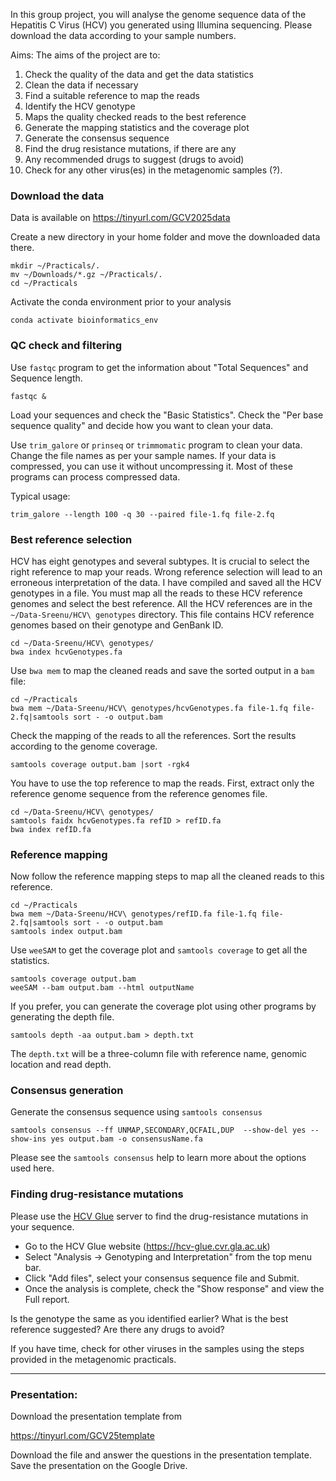 In this group project, you will analyse the genome sequence data of the Hepatitis C Virus (HCV) you generated using Illumina sequencing. Please download the data according to your sample numbers. 


Aims: The aims of the project are to:
1) Check the quality of the data and get the data statistics
2) Clean the data if necessary
3) Find a suitable reference to map the reads
4) Identify the HCV genotype
5) Maps the quality checked reads to the best reference
6) Generate the mapping statistics and the coverage plot
7) Generate the consensus sequence
8) Find the drug resistance mutations, if there are any
9) Any recommended drugs to suggest (drugs to avoid)
10) Check for any other virus(es) in the metagenomic samples (?).

### Download the data

Data is available on 
https://tinyurl.com/GCV2025data

Create a new directory in your home folder and move the downloaded data there. 
```
mkdir ~/Practicals/.
mv ~/Downloads/*.gz ~/Practicals/.
cd ~/Practicals
```


Activate the conda environment prior to your analysis
```
conda activate bioinformatics_env
```

### QC check and filtering
Use `fastqc` program to get the information about "Total Sequences" and Sequence length.

```
fastqc & 
```

Load your sequences and check the "Basic Statistics". Check the "Per base sequence quality" and decide how you want to clean your data.

Use `trim_galore` or `prinseq` or `trimmomatic` program to clean your data. Change the file names as per your sample names. If your data is compressed, you can use it without uncompressing it. Most of these programs can process compressed data. 

Typical usage:
```
trim_galore --length 100 -q 30 --paired file-1.fq file-2.fq
```


### Best reference selection
HCV has eight genotypes and several subtypes. It is crucial to select the right reference to map your reads. Wrong reference selection will lead to an erroneous interpretation of the data. I have compiled and saved all the HCV genotypes in a file. You must map all the reads to these HCV reference genomes and select the best reference. All the HCV references are in the `~/Data-Sreenu/HCV\ genotypes` directory. This file contains HCV reference genomes based on their genotype and GenBank ID.

```
cd ~/Data-Sreenu/HCV\ genotypes/
bwa index hcvGenotypes.fa
```

Use `bwa mem` to map the cleaned reads and save the sorted output in a `bam` file:
```
cd ~/Practicals
bwa mem ~/Data-Sreenu/HCV\ genotypes/hcvGenotypes.fa file-1.fq file-2.fq|samtools sort - -o output.bam
```

Check the mapping of the reads to all the references. Sort the results according to the genome coverage.
```
samtools coverage output.bam |sort -rgk4
```


You have to use the top reference to map the reads. First, extract only the reference genome sequence from the reference genomes file.

```
cd ~/Data-Sreenu/HCV\ genotypes/
samtools faidx hcvGenotypes.fa refID > refID.fa
bwa index refID.fa
```

### Reference mapping

Now follow the reference mapping steps to map all the cleaned reads to this reference.
```
cd ~/Practicals
bwa mem ~/Data-Sreenu/HCV\ genotypes/refID.fa file-1.fq file-2.fq|samtools sort - -o output.bam
samtools index output.bam
```

Use `weeSAM` to get the coverage plot and `samtools coverage` to get all the statistics.

```
samtools coverage output.bam
weeSAM --bam output.bam --html outputName
```


If you prefer, you can generate the coverage plot using other programs by generating the depth file.

```
samtools depth -aa output.bam > depth.txt
```

The `depth.txt` will be a three-column file with reference name, genomic location and read depth.  

### Consensus generation

Generate the consensus sequence using `samtools consensus`

```
samtools consensus --ff UNMAP,SECONDARY,QCFAIL,DUP  --show-del yes --show-ins yes output.bam -o consensusName.fa
```

Please see the `samtools consensus`  help to learn more about the options used here. 

### Finding drug-resistance mutations

Please use the [HCV Glue](https://hcv-glue.cvr.gla.ac.uk/) server to find the drug-resistance mutations in your sequence. 
- Go to the HCV Glue website (https://hcv-glue.cvr.gla.ac.uk)
- Select "Analysis -> Genotyping and Interpretation" from the top menu bar.
- Click "Add files", select your consensus sequence file and Submit.
- Once the analysis is complete, check the "Show response" and view the Full report.


Is the genotype the same as you identified earlier?
What is the best reference suggested?
Are there any drugs to avoid? 



If you have time, check for other viruses in the samples using the steps provided in the metagenomic practicals. 

---

### Presentation:
Download the presentation template from

https://tinyurl.com/GCV25template

Download the file and answer the questions in the presentation template. Save the presentation on the Google Drive.

